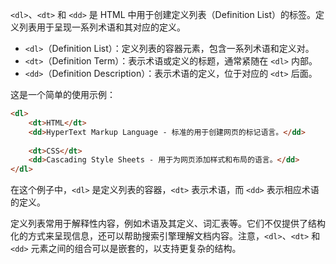 `<dl>`、`<dt>` 和 `<dd>` 是 HTML 中用于创建定义列表（Definition List）的标签。定义列表用于呈现一系列术语和其对应的定义。

- `<dl>`（Definition List）：定义列表的容器元素，包含一系列术语和定义对。
- `<dt>`（Definition Term）：表示术语或定义的标题，通常紧随在 `<dl>` 内部。
- `<dd>`（Definition Description）：表示术语的定义，位于对应的 `<dt>` 后面。

这是一个简单的使用示例：

```html
<dl>
    <dt>HTML</dt>
    <dd>HyperText Markup Language - 标准的用于创建网页的标记语言。</dd>
    
    <dt>CSS</dt>
    <dd>Cascading Style Sheets - 用于为网页添加样式和布局的语言。</dd>
</dl>
```

在这个例子中，`<dl>` 是定义列表的容器，`<dt>` 表示术语，而 `<dd>` 表示相应术语的定义。

定义列表常用于解释性内容，例如术语及其定义、词汇表等。它们不仅提供了结构化的方式来呈现信息，还可以帮助搜索引擎理解文档内容。注意，`<dl>`、`<dt>` 和 `<dd>` 元素之间的组合可以是嵌套的，以支持更复杂的结构。
